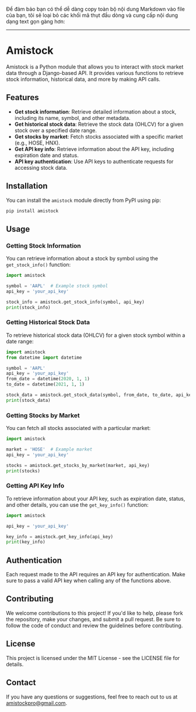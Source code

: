 Để đảm bảo bạn có thể dễ dàng copy toàn bộ nội dung Markdown vào file của bạn, tôi sẽ loại bỏ các khối mã thụt đầu dòng và cung cấp nội dung dạng text gọn gàng hơn:

---

# Amistock

Amistock is a Python module that allows you to interact with stock market data through a Django-based API. It provides various functions to retrieve stock information, historical data, and more by making API calls.

## Features

- **Get stock information**: Retrieve detailed information about a stock, including its name, symbol, and other metadata.  
- **Get historical stock data**: Retrieve the stock data (OHLCV) for a given stock over a specified date range.  
- **Get stocks by market**: Fetch stocks associated with a specific market (e.g., HOSE, HNX).  
- **Get API key info**: Retrieve information about the API key, including expiration date and status.  
- **API key authentication**: Use API keys to authenticate requests for accessing stock data.  

## Installation

You can install the `amistock` module directly from PyPI using pip:

```bash
pip install amistock
```

## Usage

### Getting Stock Information

You can retrieve information about a stock by symbol using the `get_stock_info()` function:

```python
import amistock

symbol = 'AAPL'  # Example stock symbol
api_key = 'your_api_key'

stock_info = amistock.get_stock_info(symbol, api_key)
print(stock_info)
```

### Getting Historical Stock Data

To retrieve historical stock data (OHLCV) for a given stock symbol within a date range:

```python
import amistock
from datetime import datetime

symbol = 'AAPL'
api_key = 'your_api_key'
from_date = datetime(2020, 1, 1)
to_date = datetime(2021, 1, 1)

stock_data = amistock.get_stock_data(symbol, from_date, to_date, api_key)
print(stock_data)
```

### Getting Stocks by Market

You can fetch all stocks associated with a particular market:

```python
import amistock

market = 'HOSE'  # Example market
api_key = 'your_api_key'

stocks = amistock.get_stocks_by_market(market, api_key)
print(stocks)
```

### Getting API Key Info

To retrieve information about your API key, such as expiration date, status, and other details, you can use the `get_key_info()` function:

```python
import amistock

api_key = 'your_api_key'

key_info = amistock.get_key_info(api_key)
print(key_info)
```

## Authentication

Each request made to the API requires an API key for authentication. Make sure to pass a valid API key when calling any of the functions above.

## Contributing

We welcome contributions to this project! If you'd like to help, please fork the repository, make your changes, and submit a pull request. Be sure to follow the code of conduct and review the guidelines before contributing.

## License

This project is licensed under the MIT License - see the LICENSE file for details.

## Contact

If you have any questions or suggestions, feel free to reach out to us at [amistockpro@gmail.com](mailto:amistockpro@gmail.com).